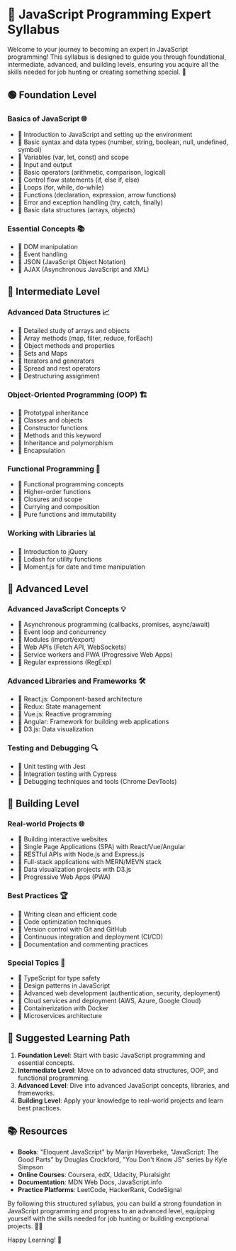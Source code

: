 # 🚀 JavaScript Programming Expert Syllabus

Welcome to your journey to becoming an expert in JavaScript programming! This syllabus is designed to guide you through foundational, intermediate, advanced, and building levels, ensuring you acquire all the skills needed for job hunting or creating something special. 🎉

## 🟢 Foundation Level

### Basics of JavaScript 🌐
- 🔹 Introduction to JavaScript and setting up the environment[](1.Introduction.html)
- 🔹 Basic syntax and data types (number, string, boolean, null, undefined, symbol)
- 🔹 Variables (var, let, const) and scope
- 🔹 Input and output
- 🔹 Basic operators (arithmetic, comparison, logical)
- 🔹 Control flow statements (if, else if, else)
- 🔹 Loops (for, while, do-while)
- 🔹 Functions (declaration, expression, arrow functions)
- 🔹 Error and exception handling (try, catch, finally)
- 🔹 Basic data structures (arrays, objects)

### Essential Concepts 📚
- 🔹 DOM manipulation
- 🔹 Event handling
- 🔹 JSON (JavaScript Object Notation)
- 🔹 AJAX (Asynchronous JavaScript and XML)

## 🔵 Intermediate Level

### Advanced Data Structures 📈
- 🔹 Detailed study of arrays and objects
- 🔹 Array methods (map, filter, reduce, forEach)
- 🔹 Object methods and properties
- 🔹 Sets and Maps
- 🔹 Iterators and generators
- 🔹 Spread and rest operators
- 🔹 Destructuring assignment

### Object-Oriented Programming (OOP) 🏗️
- 🔹 Prototypal inheritance
- 🔹 Classes and objects
- 🔹 Constructor functions
- 🔹 Methods and this keyword
- 🔹 Inheritance and polymorphism
- 🔹 Encapsulation

### Functional Programming 🧠
- 🔹 Functional programming concepts
- 🔹 Higher-order functions
- 🔹 Closures and scope
- 🔹 Currying and composition
- 🔹 Pure functions and immutability

### Working with Libraries 📊
- 🔹 Introduction to jQuery
- 🔹 Lodash for utility functions
- 🔹 Moment.js for date and time manipulation

## 🔴 Advanced Level

### Advanced JavaScript Concepts 💡
- 🔹 Asynchronous programming (callbacks, promises, async/await)
- 🔹 Event loop and concurrency
- 🔹 Modules (import/export)
- 🔹 Web APIs (Fetch API, WebSockets)
- 🔹 Service workers and PWA (Progressive Web Apps)
- 🔹 Regular expressions (RegExp)

### Advanced Libraries and Frameworks 🛠️
- 🔹 React.js: Component-based architecture
- 🔹 Redux: State management
- 🔹 Vue.js: Reactive programming
- 🔹 Angular: Framework for building web applications
- 🔹 D3.js: Data visualization

### Testing and Debugging 🔍
- 🔹 Unit testing with Jest
- 🔹 Integration testing with Cypress
- 🔹 Debugging techniques and tools (Chrome DevTools)

## 🚧 Building Level

### Real-world Projects 🌐
- 🔹 Building interactive websites
- 🔹 Single Page Applications (SPA) with React/Vue/Angular
- 🔹 RESTful APIs with Node.js and Express.js
- 🔹 Full-stack applications with MERN/MEVN stack
- 🔹 Data visualization projects with D3.js
- 🔹 Progressive Web Apps (PWA)

### Best Practices 🏆
- 🔹 Writing clean and efficient code
- 🔹 Code optimization techniques
- 🔹 Version control with Git and GitHub
- 🔹 Continuous integration and deployment (CI/CD)
- 🔹 Documentation and commenting practices

### Special Topics 🌟
- 🔹 TypeScript for type safety
- 🔹 Design patterns in JavaScript
- 🔹 Advanced web development (authentication, security, deployment)
- 🔹 Cloud services and deployment (AWS, Azure, Google Cloud)
- 🔹 Containerization with Docker
- 🔹 Microservices architecture

## 📅 Suggested Learning Path

1. **Foundation Level**: Start with basic JavaScript programming and essential concepts.
2. **Intermediate Level**: Move on to advanced data structures, OOP, and functional programming.
3. **Advanced Level**: Dive into advanced JavaScript concepts, libraries, and frameworks.
4. **Building Level**: Apply your knowledge to real-world projects and learn best practices.

## 📚 Resources

- **Books**: "Eloquent JavaScript" by Marijn Haverbeke, "JavaScript: The Good Parts" by Douglas Crockford, "You Don't Know JS" series by Kyle Simpson
- **Online Courses**: Coursera, edX, Udacity, Pluralsight
- **Documentation**: MDN Web Docs, JavaScript.info
- **Practice Platforms**: LeetCode, HackerRank, CodeSignal

By following this structured syllabus, you can build a strong foundation in JavaScript programming and progress to an advanced level, equipping yourself with the skills needed for job hunting or building exceptional projects. 🌟🚀

Happy Learning! 🎉
